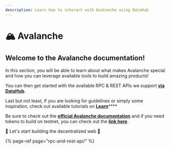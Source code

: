 ```yaml
---
description: Learn how to interact with Avalanche using DataHub
---
```


# 🏔 Avalanche

## Welcome to the Avalanche documentation!

In this section, you will be able to learn about what makes Avalanche special and how you can leverage available tools to build amazing products!

You can then get started with the available RPC & REST APIs we support [**via DataHub**](https://datahub.figment.io/sign_up?service=avalanche).

Last but not least, if you are looking for guidelines or simply some inspiration, check out available tutorials on [**Learn**](https://learn.figment.io/protocols/avalanche)\*\*\*\*

Be sure to check out the [**official Avalanche documentation**](https://docs.avax.network/) and if you need tokens to build on testnet, you can check out the [**link here**](https://faucet.avax-test.network/).

🚀 Let's start building the decentralized web 🚀

{% page-ref page="rpc-and-rest-api/" %}

